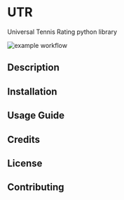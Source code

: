 # UTR
Universal Tennis Rating python library

![example workflow](https://github.com/userlerueda/utr/actions/workflows/on_push.yml/badge.svg?branch=main)


## Description

## Installation

## Usage Guide

## Credits

## License

## Contributing
